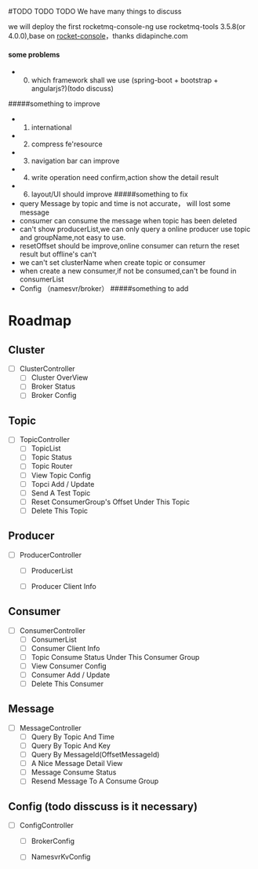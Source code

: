 #TODO TODO TODO
We have many things to discuss

we will deploy the first rocketmq-console-ng  use rocketmq-tools 3.5.8(or 4.0.0),base on [rocket-console](https://github.com/didapinchegit/rocket-console)，thanks didapinche.com


#### some problems
* 0. which framework shall we use (spring-boot + bootstrap + angularjs?)(todo discuss)

#####something to improve
* 1. international
* 2. compress fe'resource
* 3. navigation bar can improve
* 4. write operation need confirm,action show the detail result
* 6. layout/UI should improve
#####something to fix
* query Message by topic and time is not accurate， will lost some message 
* consumer can consume the message when topic has been deleted
* can't show producerList,we can only query a online producer use topic and groupName,not easy to use.
* resetOffset should be improve,online consumer can return the reset result but offline's can't
* we can't set clusterName when create topic or consumer 
* when create a new consumer,if not be consumed,can't be found in consumerList
* Config （namesvr/broker）
#####something to add





# Roadmap

## Cluster
- [ ] ClusterController
    - [ ] Cluster OverView
    - [ ] Broker Status
    - [ ] Broker Config

## Topic
- [ ] TopicController
    - [ ] TopicList
    - [ ] Topic Status
    - [ ] Topic Router
    - [ ] View Topic Config
    - [ ] Topci Add / Update
    - [ ] Send A Test Topic
    - [ ] Reset ConsumerGroup's Offset Under This Topic
    - [ ] Delete This Topic

## Producer
- [ ] ProducerController
    - [ ] ProducerList
    - [ ] Producer Client Info


## Consumer
- [ ] ConsumerController
    - [ ] ConsumerList
    - [ ] Consumer Client Info
    - [ ] Topic Consume Status Under This Consumer Group
    - [ ] View Consumer Config
    - [ ] Consumer Add / Update
    - [ ] Delete This Consumer

## Message
- [ ] MessageController
    - [ ] Query By Topic And Time
    - [ ] Query By Topic And Key
    - [ ] Query By MessageId(OffsetMessageId)
    - [ ] A Nice Message Detail View
    - [ ] Message Consume Status
    - [ ] Resend Message To A Consume Group

## Config (todo disscuss is it necessary)
- [ ] ConfigController
    - [ ] BrokerConfig
    - [ ] NamesvrKvConfig


